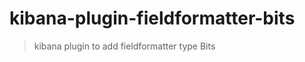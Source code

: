 kibana-plugin-fieldformatter-bits
=================================

> kibana plugin to add fieldformatter type Bits
